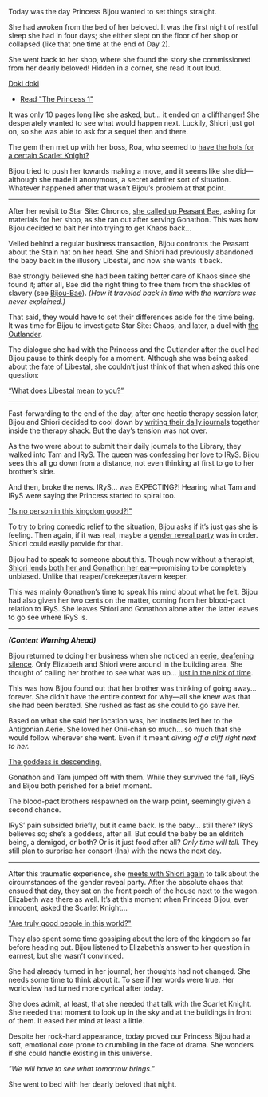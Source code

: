 <!-- title: Koseki Bijou -->
<!-- status: In-bread -->

Today was the day Princess Bijou wanted to set things straight.

She had awoken from the bed of her beloved. It was the first night of restful sleep she had in four days; she either slept on the floor of her shop or collapsed (like that one time at the end of Day 2).

She went back to her shop, where she found the story she commissioned from her dearly beloved! Hidden in a corner, she read it out loud.

[Doki doki](#embed:https://youtu.be/AwTYvoyB3Xo?t=515)

- [Read "The Princess 1"](#text:the-princess-1)

It was only 10 pages long like she asked, but... it ended on a cliffhanger! She desperately wanted to see what would happen next. Luckily, Shiori just got on, so she was able to ask for a sequel then and there.

The gem then met up with her boss, Roa, who seemed to [have the hots for a certain Scarlet Knight?](https://youtu.be/AwTYvoyB3Xo?t=3401)

Bijou tried to push her towards making a move, and it seems like she did—although she made it anonymous, a secret admirer sort of situation. Whatever happened after that wasn’t Bijou’s problem at that point.

---

After her revisit to Star Site: Chronos, [she called up Peasant Bae](https://youtu.be/AwTYvoyB3Xo?t=7980), asking for materials for her shop, as she ran out after serving Gonathon. This was how Bijou decided to bait her into trying to get Khaos back...

Veiled behind a regular business transaction, Bijou confronts the Peasant about the Stain hat on her head. She and Shiori had previously abandoned the baby back in the illusory Libestal, and now she wants it back.

Bae strongly believed she had been taking better care of Khaos since she found it; after all, Bae did the right thing to free them from the shackles of slavery (see [Bijou-Bae](#edge:bae-bijou)). _(How it traveled back in time with the warriors was never explained.)_

That said, they would have to set their differences aside for the time being. It was time for Bijou to investigate Star Site: Chaos, and later, a duel with [the Outlander](#node:outlander).

The dialogue she had with the Princess and the Outlander after the duel had Bijou pause to think deeply for a moment. Although she was being asked about the fate of Libestal, she couldn’t just think of that when asked this one question:

[“What does Libestal mean to you?”](#embed:https://youtu.be/AwTYvoyB3Xo?t=11473)

---

Fast-forwarding to the end of the day, after one hectic therapy session later, Bijou and Shiori decided to cool down by [writing their daily journals](https://youtu.be/AwTYvoyB3Xo?t=19395) together inside the therapy shack. But the day’s tension was not over.

As the two were about to submit their daily journals to the Library, they walked into Tam and IRyS. The queen was confessing her love to IRyS. Bijou sees this all go down from a distance, not even thinking at first to go to her brother’s side.

And then, broke the news. IRyS... was EXPECTING?! Hearing what Tam and IRyS were saying the Princess started to spiral too.

["Is no person in this kingdom good?!"](#embed:https://youtu.be/AwTYvoyB3Xo?t=20720)

To try to bring comedic relief to the situation, Bijou asks if it’s just gas she is feeling. Then again, if it was real, maybe a [gender reveal party](https://youtu.be/AwTYvoyB3Xo?t=20922) was in order. Shiori could easily provide for that.

Bijou had to speak to someone about this. Though now without a therapist, [Shiori lends both her and Gonathon her ear](https://youtu.be/AwTYvoyB3Xo?t=21122)—promising to be completely unbiased. Unlike that reaper/lorekeeper/tavern keeper.

This was mainly Gonathon’s time to speak his mind about what he felt. Bijou had also given her two cents on the matter, coming from her blood-pact relation to IRyS. She leaves Shiori and Gonathon alone after the latter leaves to go see where IRyS is.

---

**_(Content Warning Ahead)_**

Bijou returned to doing her business when she noticed an [eerie, deafening silence](https://youtu.be/AwTYvoyB3Xo?t=21666). Only Elizabeth and Shiori were around in the building area. She thought of calling her brother to see what was up... [just in the nick of time](https://youtu.be/AwTYvoyB3Xo?t=21724).

This was how Bijou found out that her brother was thinking of going away... forever. She didn’t have the entire context for why—all she knew was that she had been berated. She rushed as fast as she could to go save her.

Based on what she said her location was, her instincts led her to the Antigonian Aerie. She loved her Onii-chan so much... so much that she would follow wherever she went. Even if it meant _diving off a cliff right next to her._

[The goddess is descending.](#embed:https://youtu.be/AwTYvoyB3Xo?t=21847)

Gonathon and Tam jumped off with them. While they survived the fall, IRyS and Bijou both perished for a brief moment.

The blood-pact brothers respawned on the warp point, seemingly given a second chance.

IRyS’ pain subsided briefly, but it came back. Is the baby... still there? IRyS believes so; she’s a goddess, after all. But could the baby be an eldritch being, a demigod, or both? Or is it just food after all? _Only time will tell._ They still plan to surprise her consort (Ina) with the news the next day.

---

After this traumatic experience, she [meets with Shiori again](https://youtu.be/AwTYvoyB3Xo?t=22527) to talk about the circumstances of the gender reveal party. After the absolute chaos that ensued that day, they sat on the front porch of the house next to the wagon. Elizabeth was there as well. It’s at this moment when Princess Bijou, ever innocent, asked the Scarlet Knight...

["Are truly good people in this world?"](#embed:https://youtu.be/AwTYvoyB3Xo?t=22748)

They also spent some time gossiping about the lore of the kingdom so far before heading out. Bijou listened to Elizabeth’s answer to her question in earnest, but she wasn’t convinced.

She had already turned in her journal; her thoughts had not changed. She needs some time to think about it. To see if her words were true. Her worldview had turned more cynical after today.

She does admit, at least, that she needed that talk with the Scarlet Knight. She needed that moment to look up in the sky and at the buildings in front of them. It eased her mind at least a little.

Despite her rock-hard appearance, today proved our Princess Bijou had a soft, emotional core prone to crumbling in the face of drama. She wonders if she could handle existing in this universe.

_"We will have to see what tomorrow brings."_

She went to bed with her dearly beloved that night.
